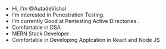 -  Hi, I’m @AutadeVishal
-  I’m interested in Penestration Testing.
-  I’m currently Good at Pentesting Active Directories .
-  Comfortable in DSA
-  MERN Stack Developer
-  Comfortable in Developing Applcation in React and Node JS
